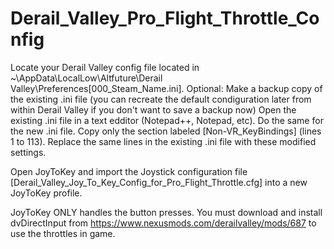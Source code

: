 # Derail_Valley_Pro_Flight_Throttle_Config
Locate your Derail Valley config file located in ~\AppData\LocalLow\Altfuture\Derail Valley\Preferences\[000_Steam_Name.ini].
Optional: Make a backup copy of the existing .ini file (you can recreate the default condiguration later from within Derail Valley if you don't want to save a backup now)
Open the existing .ini file in a text edditor (Notepad++, Notepad, etc). Do the same for the new .ini file. Copy only the section labeled \[Non-VR_KeyBindings\] (lines 1 to 113). Replace the same lines in the existing .ini file with these modified settings.

Open JoyToKey and import the Joystick configuration file \[Derail_Valley_Joy_To_Key_Config_for_Pro_Flight_Throttle.cfg\] into a new JoyToKey profile.

JoyToKey ONLY handles the button presses. You must download and install dvDirectInput from https://www.nexusmods.com/derailvalley/mods/687 to use the throttles in game.
